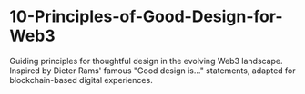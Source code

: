 # 10-Principles-of-Good-Design-for-Web3
Guiding principles for thoughtful design in the evolving Web3 landscape. Inspired by Dieter Rams' famous "Good design is..." statements, adapted for blockchain-based digital experiences.
